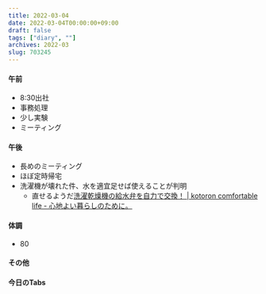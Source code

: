 ```yaml
---
title: 2022-03-04
date: 2022-03-04T00:00:00+09:00
draft: false
tags: ["diary", ""]
archives: 2022-03
slug: 703245
---
```

#### 午前
- 8:30出社
- 事務処理
- 少し実験
- ミーティング
#### 午後
- 長めのミーティング
- ほぼ定時帰宅
- 洗濯機が壊れた件、水を適宜足せば使えることが判明
  - 直せるようだ[洗濯乾燥機の給水弁を自力で交換！ | kotoron comfortable life - 心地よい暮らしのために。](https://kotoron.info/archives/washing_machine_water_valve)
#### 体調
- 80
#### その他
#### 今日のTabs